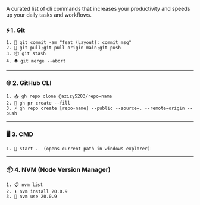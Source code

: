 A curated list of cli commands that increases your productivity and speeds up your daily tasks and workflows.

### 🌀 1. Git

	1. 🔧 git commit -am "feat (Layout): commit msg"
	2. 🔄 git pull;git pull origin main;git push  
	3. 📦 git stash  
	4. ⛔ git merge --abort

---
### 🌐 2. GitHub CLI

	1. 📥 gh repo clone @azizy5203/repo-name
	2. 🚀 gh pr create --fill
	3. ⚡ gh repo create [repo-name] --public --source=. --remote=origin --push

---
### 🖥️ 3. CMD

	1. 📂 start .  (opens current path in windows explorer)

---
### 📦 4. NVM (Node Version Manager)
	1. 📋 nvm list
	2. ⬇️ nvm install 20.0.9
	3. 🔁 nvm use 20.0.9

